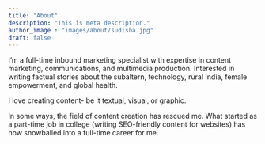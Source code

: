 ```yaml
---
title: "About"
description: "This is meta description."
author_image : "images/about/sudisha.jpg"
draft: false
---
```


I’m a full-time inbound marketing specialist with expertise in content marketing, communications, and multimedia production. Interested in writing factual stories about the subaltern, technology, rural India, female empowerment, and global health.

I love creating content- be it textual, visual, or graphic.

In some ways, the field of content creation has rescued me. What started as a part-time job in college (writing SEO-friendly content for websites) has now snowballed into a full-time career for me.